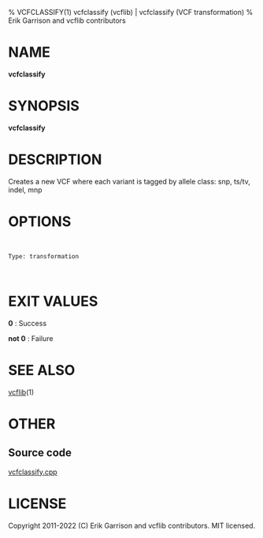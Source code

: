 % VCFCLASSIFY(1) vcfclassify (vcflib) | vcfclassify (VCF transformation)
% Erik Garrison and vcflib contributors

# NAME

**vcfclassify**

# SYNOPSIS

**vcfclassify** <vcf file>

# DESCRIPTION

Creates a new VCF where each variant is tagged by allele class: snp, ts/tv, indel, mnp



# OPTIONS

```


Type: transformation

      

```





# EXIT VALUES

**0**
: Success

**not 0**
: Failure

# SEE ALSO



[vcflib](./vcflib.md)(1)



# OTHER

## Source code

[vcfclassify.cpp](https://github.com/vcflib/vcflib/blob/master/src/vcfclassify.cpp)

# LICENSE

Copyright 2011-2022 (C) Erik Garrison and vcflib contributors. MIT licensed.

<!--
  Created with ./scripts/bin2md.rb scripts/bin2md-template.erb
-->
